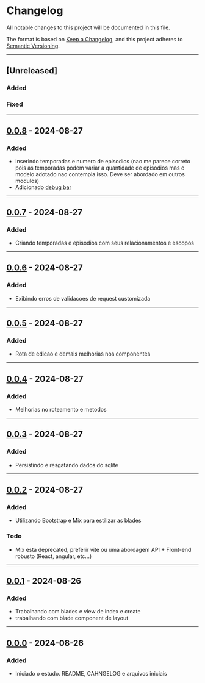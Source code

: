 # Changelog

All notable changes to this project will be documented in this file.

The format is based on [Keep a Changelog](https://keepachangelog.com/en/1.0.0/),
and this project adheres to [Semantic Versioning](https://semver.org/spec/v2.0.0.html).

---

## [Unreleased]
### Added

### Fixed

---

## [0.0.8] - 2024-08-27
### Added

- inserindo temporadas e numero de episodios (nao me parece correto pois as temporadas podem variar a 
quantidade de episodios mas o modelo adotado nao contempla isso. Deve ser abordado em outros modulos)
- Adicionado [debug bar](https://github.com/barryvdh/laravel-debugbar)

---

## [0.0.7] - 2024-08-27
### Added

- Criando temporadas e episodios com seus relacionamentos e escopos

---

## [0.0.6] - 2024-08-27
### Added

- Exibindo erros de validacoes de request customizada

---

## [0.0.5] - 2024-08-27
### Added

- Rota de edicao e demais melhorias nos componentes

---

## [0.0.4] - 2024-08-27
### Added

- Melhorias no roteamento e metodos

---

## [0.0.3] - 2024-08-27
### Added

- Persistindo e resgatando dados do sqlite

---

## [0.0.2] - 2024-08-27
### Added

- Utilizando Bootstrap e Mix para estilizar as blades

### Todo
- Mix esta deprecated, preferir vite ou uma abordagem API + Front-end robusto (React, angular, etc...)

---

## [0.0.1] - 2024-08-26
### Added

- Trabalhando com blades e view de index e create
- trabalhando com blade component de layout

---

## [0.0.0] - 2024-08-26
### Added

- Iniciado o estudo. README, CAHNGELOG e arquivos iniciais


[0.1.0]: https://github.com/jtonynet/php-laravel-series/compare/v0.0.8...v0.1.0
[0.0.8]: https://github.com/jtonynet/php-laravel-series/compare/v0.0.7...v0.0.8
[0.0.7]: https://github.com/jtonynet/php-laravel-series/compare/v0.0.6...v0.0.7
[0.0.6]: https://github.com/jtonynet/php-laravel-series/compare/v0.0.5...v0.0.6
[0.0.5]: https://github.com/jtonynet/php-laravel-series/compare/v0.0.4...v0.0.5
[0.0.4]: https://github.com/jtonynet/php-laravel-series/compare/v0.0.3...v0.0.4
[0.0.3]: https://github.com/jtonynet/php-laravel-series/compare/v0.0.2...v0.0.3
[0.0.2]: https://github.com/jtonynet/php-laravel-series/compare/v0.0.1...v0.0.2
[0.0.1]: https://github.com/jtonynet/php-laravel-series/compare/v0.0.0...v0.0.1
[0.0.0]: https://github.com/jtonynet/php-laravel-series/releases/tag/v0.0.0